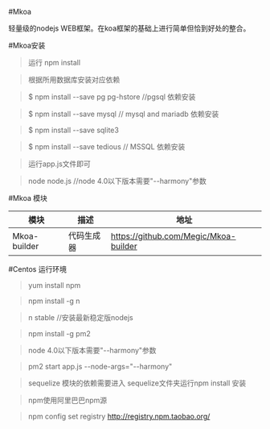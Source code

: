 #Mkoa

轻量级的nodejs WEB框架。在koa框架的基础上进行简单但恰到好处的整合。

#Mkoa安装

> 运行 npm install

> 根据所用数据库安装对应依赖

> $ npm install --save pg pg-hstore //pgsql 依赖安装

> $ npm install --save mysql //  mysql and mariadb 依赖安装

> $ npm install --save sqlite3

> $ npm install --save tedious // MSSQL 依赖安装

> 运行app.js文件即可

> node node.js   //node 4.0以下版本需要"--harmony"参数

#Mkoa 模块

模块 | 描述 | 地址
----|------|----
Mkoa-builder | 代码生成器  | https://github.com/Megic/Mkoa-builder



#Centos 运行环境
> yum install npm

> npm install -g n

> n stable //安装最新稳定版nodejs 

> npm install -g pm2

> node 4.0以下版本需要"--harmony"参数

> pm2 start app.js --node-args="--harmony"

> sequelize 模块的依赖需要进入 sequelize文件夹运行npm install 安装

> npm使用阿里巴巴npm源

> npm config set registry http://registry.npm.taobao.org/